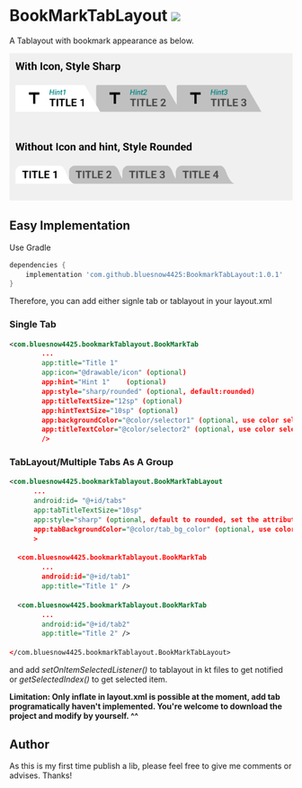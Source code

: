 # BookMarkTabLayout [![](https://jitpack.io/v/bluesnow4425/BookMarkTabLayout.svg)](https://jitpack.io/#bluesnow4425/BookMarkTabLayout)
A Tablayout with bookmark appearance as below.

![sample](https://github.com/bluesnow4425/BookmarkTabLayout/blob/main/static/style.png)

## Easy Implementation
Use Gradle

```gradle
dependencies {
    implementation 'com.github.bluesnow4425:BookmarkTabLayout:1.0.1'
}
```
Therefore, you can add either signle tab or tablayout in your layout.xml

### Single Tab

```xml
<com.bluesnow4425.bookmarkTablayout.BookMarkTab
        ...
        app:title="Title 1" 
        app:icon="@drawable/icon" (optional)
        app:hint="Hint 1"    (optional)
        app:style="sharp/rounded" (optional, default:rounded)
        app:titleTextSize="12sp" (optional)
        app:hintTextSize="10sp" (optional)
        app:backgroundColor="@color/selector1" (optional, use color selector for different states)
        app:titleTextColor="@color/selector2" (optional, use color selector for different states)
        />
```


### TabLayout/Multiple Tabs As A Group
```xml
<com.bluesnow4425.bookmarkTablayout.BookMarkTabLayout
      ...
      android:id= "@+id/tabs"
      app:tabTitleTextSize="10sp" 
      app:style="sharp" (optional, default to rounded, set the attribute on tablayout instead of single tab to unify)
      app:tabBackgroundColor="@color/tab_bg_color" (optional, use color selector for different states)
      >

  <com.bluesnow4425.bookmarkTablayout.BookMarkTab
        ...
        android:id="@+id/tab1"
        app:title="Title 1" />

  <com.bluesnow4425.bookmarkTablayout.BookMarkTab
        ...
        android:id="@+id/tab2"
        app:title="Title 2" />

</com.bluesnow4425.bookmarkTablayout.BookMarkTabLayout>
```
and add *setOnItemSelectedListener()* to tablayout in kt files to get notified or *getSelectedIndex()* to get selected item.

**Limitation: Only inflate in layout.xml is possible at the moment, add tab programatically haven't implemented. You're welcome to download the project and modify by yourself. ^^**



## Author
As this is my first time publish a lib, please feel free to give me comments or advises.
Thanks!

